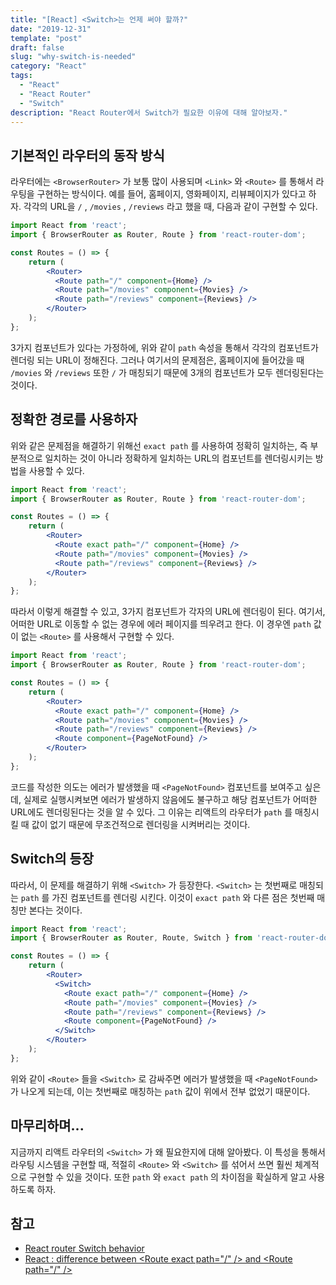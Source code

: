 ```yaml
---
title: "[React] <Switch>는 언제 써야 할까?"
date: "2019-12-31"
template: "post"
draft: false
slug: "why-switch-is-needed"
category: "React"
tags:
  - "React"
  - "React Router"
  - "Switch"
description: "React Router에서 Switch가 필요한 이유에 대해 알아보자."
---
```


## 기본적인 라우터의 동작 방식

라우터에는 `<BrowserRouter>` 가 보통 많이 사용되며 `<Link>` 와 `<Route>` 를 통해서 라우팅을 구현하는 방식이다. 예를 들어, 홈페이지, 영화페이지, 리뷰페이지가 있다고 하자. 각각의 URL을 `/` , `/movies` , `/reviews` 라고 했을 때, 다음과 같이 구현할 수 있다.

```jsx
import React from 'react';
import { BrowserRouter as Router, Route } from 'react-router-dom';

const Routes = () => {
    return (
    	<Router>
          <Route path="/" component={Home} />
          <Route path="/movies" component={Movies} />
          <Route path="/reviews" component={Reviews} />
        </Router>
    );
};
```

3가지 컴포넌트가 있다는 가정하에, 위와 같이 `path` 속성을 통해서 각각의 컴포넌트가 렌더링 되는 URL이 정해진다.  그러나 여기서의 문제점은, 홈페이지에 들어갔을 때 `/movies` 와 `/reviews` 또한 `/` 가 매칭되기 때문에 3개의 컴포넌트가 모두 렌더링된다는 것이다.

## 정확한 경로를 사용하자

위와 같은 문제점을 해결하기 위해선 `exact path` 를 사용하여 정확히 일치하는, 즉 부분적으로 일치하는 것이 아니라 정확하게 일치하는 URL의 컴포넌트를 렌더링시키는 방법을 사용할 수 있다.

```jsx
import React from 'react';
import { BrowserRouter as Router, Route } from 'react-router-dom';

const Routes = () => {
    return (
    	<Router>
          <Route exact path="/" component={Home} />
          <Route path="/movies" component={Movies} />
          <Route path="/reviews" component={Reviews} />
        </Router>
    );
};
```

따라서 이렇게 해결할 수 있고, 3가지 컴포넌트가 각자의 URL에 렌더링이 된다. 여기서, 어떠한 URL로 이동할 수 없는 경우에 에러 페이지를 띄우려고 한다. 이 경우엔 `path` 값이 없는 `<Route>` 를 사용해서 구현할 수 있다.

```jsx
import React from 'react';
import { BrowserRouter as Router, Route } from 'react-router-dom';

const Routes = () => {
    return (
    	<Router>
          <Route exact path="/" component={Home} />
          <Route path="/movies" component={Movies} />
          <Route path="/reviews" component={Reviews} />
          <Route component={PageNotFound} />
        </Router>
    );
};
```

코드를 작성한 의도는 에러가 발생했을 때 `<PageNotFound>` 컴포넌트를 보여주고 싶은데, 실제로 실행시켜보면 에러가 발생하지 않음에도 불구하고 해당 컴포넌트가 어떠한 URL에도 렌더링된다는 것을 알 수 있다. 그 이유는 리액트의 라우터가 `path` 를 매칭시킬 때 값이 없기 때문에 무조건적으로 렌더링을 시켜버리는 것이다.

## Switch의 등장

따라서, 이 문제를 해결하기 위해 `<Switch>` 가 등장한다. `<Switch>` 는 첫번째로 매칭되는 `path` 를 가진 컴포넌트를 렌더링 시킨다. 이것이 `exact path` 와 다른 점은 첫번째 매칭만 본다는 것이다.

```jsx
import React from 'react';
import { BrowserRouter as Router, Route, Switch } from 'react-router-dom';

const Routes = () => {
    return (
    	<Router>
          <Switch>
            <Route exact path="/" component={Home} />
            <Route path="/movies" component={Movies} />
            <Route path="/reviews" component={Reviews} />
            <Route component={PageNotFound} />
          </Switch>
        </Router>
    );
};
```

위와 같이 `<Route>` 들을 `<Switch>` 로 감싸주면 에러가 발생했을 때 `<PageNotFound>` 가 나오게 되는데, 이는 첫번째로 매칭하는 `path` 값이 위에서 전부 없었기 때문이다.

## 마무리하며...

지금까지 리액트 라우터의 `<Switch>` 가 왜 필요한지에 대해 알아봤다. 이 특성을 통해서 라우팅 시스템을 구현할 때, 적절히 `<Route>` 와 `<Switch>` 를 섞어서 쓰면 훨씬 체계적으로 구현할 수 있을 것이다. 또한 `path` 와 `exact path` 의 차이점을 확실하게 알고 사용하도록 하자.

## 참고

* [React router Switch behavior](https://stackoverflow.com/questions/45122800/react-router-switch-behavior)
* [React : difference between \<Route exact path="/" /> and \<Route path="/" /> ](https://stackoverflow.com/questions/49162311/react-difference-between-route-exact-path-and-route-path)